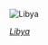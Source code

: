 
![Libya](https://www.gstatic.com/prettyearth/assets/full/6263.jpg)

*[Libya](https://www.google.com/maps/@27.556207,18.346245,17z/data=!3m1!1e3)*
